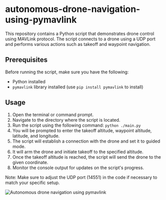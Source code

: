 # autonomous-drone-navigation-using-pymavlink
This repository contains a Python script that demonstrates drone control using MAVLink protocol. The script connects to a drone using a UDP port and performs various actions such as takeoff and waypoint navigation.

## Prerequisites

Before running the script, make sure you have the following:

- Python installed
- `pymavlink` library installed (use `pip install pymavlink` to install)

## Usage

1. Open the terminal or command prompt.
2. Navigate to the directory where the script is located.
3. Run the script using the following command:
  `python ./main.py`
4. You will be prompted to enter the takeoff altitude, waypoint altitude, latitude, and longitude.
5. The script will establish a connection with the drone and set it to guided mode.
6. It will arm the drone and initiate takeoff to the specified altitude.
7. Once the takeoff altitude is reached, the script will send the drone to the given coordinate.
8. Monitor the console output for updates on the script's progress.

Note: Make sure to adjust the UDP port (14551) in the code if necessary to match your specific setup.

![Autonomous drone navigation using pymavlink](https://youtu.be/hEtf-eoJXkU)
